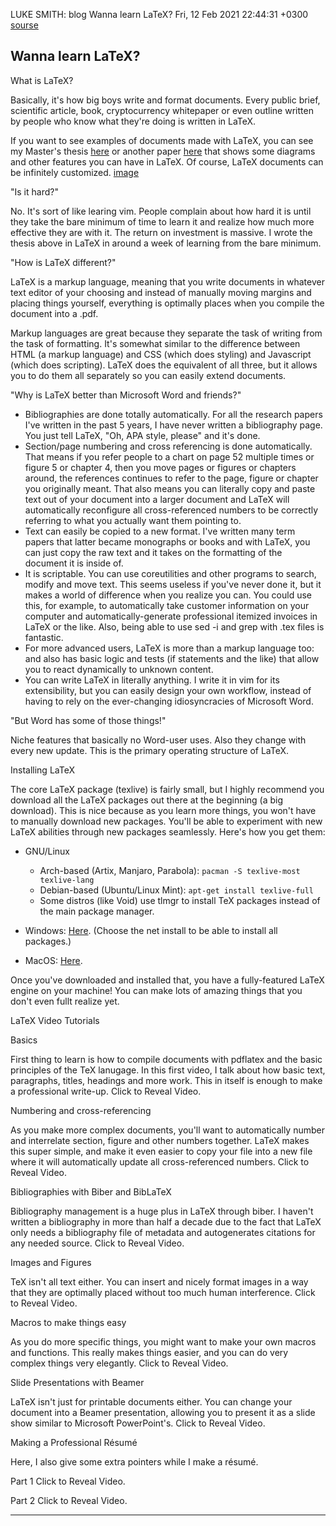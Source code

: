 LUKE SMITH: blog
Wanna learn LaTeX?
Fri, 12 Feb 2021 22:44:31 +0300
[sourse](https://lukesmith.xyz/articles/latex.html)

Wanna learn LaTeX?
------------------

What is LaTeX?

Basically, it's how big boys write and format documents. Every public brief,
scientific article, book, cryptocurrency whitepaper or even outline written by
people who know what they're doing is written in LaTeX.

If you want to see examples of documents made with LaTeX, you can see my
Master's thesis [here][1] or another paper [here][2] that shows some diagrams and
other features you can have in LaTeX. Of course, LaTeX documents can be
infinitely customized.
[image][3]

"Is it hard?"

No. It's sort of like learing vim. People complain about how hard it is until
they take the bare minimum of time to learn it and realize how much more
effective they are with it. The return on investment is massive. I wrote the
thesis above in LaTeX in around a week of learning from the bare minimum.

"How is LaTeX different?"

LaTeX is a markup language, meaning that you write documents in whatever text
editor of your choosing and instead of manually moving margins and placing
things yourself, everything is optimally places when you compile the document
into a .pdf.

Markup languages are great because they separate the task of writing from the
task of formatting. It's somewhat similar to the difference between HTML (a
markup language) and CSS (which does styling) and Javascript (which does
scripting). LaTeX does the equivalent of all three, but it allows you to do them
all separately so you can easily extend documents.

"Why is LaTeX better than Microsoft Word and friends?"

  * Bibliographies are done totally automatically. For all the research papers
  I've written in the past 5 years, I have never written a bibliography page.
  You just tell LaTeX, "Oh, APA style, please" and it's done.
  * Section/page numbering and cross referencing is done automatically. That
  means if you refer people to a chart on page 52 multiple times or figure 5 or
  chapter 4, then you move pages or figures or chapters around, the references
  continues to refer to the page, figure or chapter you originally meant. That
  also means you can literally copy and paste text out of your document into a
  larger document and LaTeX will automatically reconfigure all cross-referenced
  numbers to be correctly referring to what you actually want them pointing to.
  * Text can easily be copied to a new format. I've written many term papers
  that latter became monographs or books and with LaTeX, you can just copy the
  raw text and it takes on the formatting of the document it is inside of.
  * It is scriptable. You can use coreutilities and other programs to search,
  modify and move text. This seems useless if you've never done it, but it makes
  a world of difference when you realize you can. You could use this, for
  example, to automatically take customer information on your computer and
  automatically-generate professional itemized invoices in LaTeX or the like.
  Also, being able to use sed -i and grep with .tex files is fantastic.
  * For more advanced users, LaTeX is more than a markup language too: and also
  has basic logic and tests (if statements and the like) that allow you to react
  dynamically to unknown content.
  * You can write LaTeX in literally anything. I write it in vim for its
  extensibility, but you can easily design your own workflow, instead of having
  to rely on the ever-changing idiosyncracies of Microsoft Word.

"But Word has some of those things!"

Niche features that basically no Word-user uses. Also they change with every new
update. This is the primary operating structure of LaTeX.

Installing LaTeX

The core LaTeX package (texlive) is fairly small, but I highly recommend you
download all the LaTeX packages out there at the beginning (a big download).
This is nice because as you learn more things, you won't have to manually
download new packages. You'll be able to experiment with new LaTeX abilities
through new packages seamlessly. Here's how you get them:

  * GNU/Linux

    * Arch-based (Artix, Manjaro, Parabola): `pacman -S texlive-most texlive-lang`
    * Debian-based (Ubuntu/Linux Mint): `apt-get install texlive-full`
    * Some distros (like Void) use tlmgr to install TeX packages instead of the main package manager.

  * Windows: [Here][4]. (Choose the net install to be able to install all
  packages.)
  * MacOS: [Here][5].

Once you've downloaded and installed that, you have a fully-featured LaTeX
engine on your machine! You can make lots of amazing things that you don't even
fullt realize yet.

LaTeX Video Tutorials

Basics

First thing to learn is how to compile documents with pdflatex and the basic
principles of the TeX lanugage. In this first video, I talk about how basic
text, paragraphs, titles, headings and more work. This in itself is enough to
make a professional write-up.
Click to Reveal Video.

Numbering and cross-referencing

As you make more complex documents, you'll want to automatically number and
interrelate section, figure and other numbers together. LaTeX makes this super
simple, and make it even easier to copy your file into a new file where it will
automatically update all cross-referenced numbers.
Click to Reveal Video.

Bibliographies with Biber and BibLaTeX

Bibliography management is a huge plus in LaTeX through biber. I haven't written
a bibliography in more than half a decade due to the fact that LaTeX only needs
a bibliography file of metadata and autogenerates citations for any needed
source.
Click to Reveal Video.

Images and Figures

TeX isn't all text either. You can insert and nicely format images in a way that
they are optimally placed without too much human interference.
Click to Reveal Video.

Macros to make things easy

As you do more specific things, you might want to make your own macros and
functions. This really makes things easier, and you can do very complex things
very elegantly.
Click to Reveal Video.

Slide Presentations with Beamer

LaTeX isn't just for printable documents either. You can change your document
into a Beamer presentation, allowing you to present it as a slide show similar
to Microsoft PowerPoint's.
Click to Reveal Video.

Making a Professional Résumé

Here, I also give some extra pointers while I make a résumé.

Part 1
Click to Reveal Video.

Part 2
Click to Reveal Video.

------------------------------------------------------------------------------


[1]: http://lukesmith.xyz/dox/papers/luke_thesis.pdf "link"
[2]: http://lukesmith.xyz/dox/papers/prelim2.pdf "link"
[3]: http://lukesmith.xyz/pix/write.gif "image"
[4]: https://miktex.org/download/#collapse264 "link"
[5]: https://tug.org/mactex/ "link"


